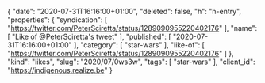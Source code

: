 {
  "date": "2020-07-31T16:16:00+01:00",
  "deleted": false,
  "h": "h-entry",
  "properties": {
    "syndication": [
      "https://twitter.com/PeterSciretta/status/1289090955220402176"
    ],
    "name": [
      "Like of @PeterSciretta's tweet"
    ],
    "published": [
      "2020-07-31T16:16:00+01:00"
    ],
    "category": [
      "star-wars"
    ],
    "like-of": [
      "https://twitter.com/PeterSciretta/status/1289090955220402176"
    ]
  },
  "kind": "likes",
  "slug": "2020/07/0ws3w",
  "tags": [
    "star-wars"
  ],
  "client_id": "https://indigenous.realize.be"
}
